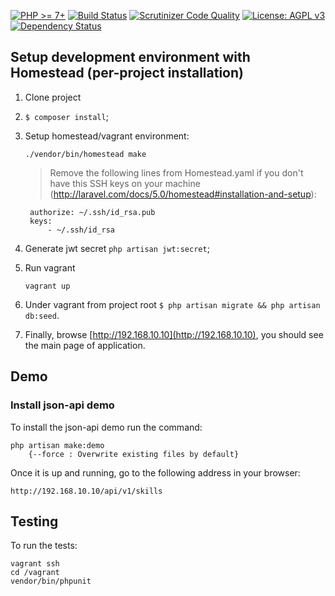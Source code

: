 
[![PHP >= 7+](https://img.shields.io/badge/php-%3E%3D%207-8892BF.svg?style=flat-square)](https://php.net/)
[![Build Status](https://api.travis-ci.org/nixsolutions/laravel-api-boilerplate.png?branch=master)](https://api.travis-ci.org/nixsolutions/laravel-api-boilerplate.png)
[![Scrutinizer Code Quality](https://scrutinizer-ci.com/g/nixsolutions/laravel-api-boilerplate/badges/quality-score.png)](https://scrutinizer-ci.com/g/nixsolutions/laravel-api-boilerplate/?branch=master)
[![License: AGPL v3](https://img.shields.io/badge/License-AGPL%20v3-blue.svg?style=flat-square)](http://www.gnu.org/licenses/agpl-3.0)
[![Dependency Status](https://www.versioneye.com/user/projects/58c6d1f87a7954003a3cacfc/badge.svg?style=flat-square)](https://www.versioneye.com/user/projects/58c6d1f87a7954003a3cacfc)

## Setup development environment with Homestead (per-project installation)

1. Clone project
2. `$ composer install`;
3. Setup homestead/vagrant environment:
	
    ```
    ./vendor/bin/homestead make
	```

	> Remove the following lines from Homestead.yaml if you don't have this SSH keys on your machine (http://laravel.com/docs/5.0/homestead#installation-and-setup):
	> 
        authorize: ~/.ssh/id_rsa.pub
        keys:
            - ~/.ssh/id_rsa
	  
4. Generate jwt secret `php artisan jwt:secret`;
5. Run vagrant
	
    ```
    vagrant up
    ```
    
6. Under vagrant from project root `$ php artisan migrate && php artisan db:seed`.
7. Finally, browse [http://192.168.10.10](http://192.168.10.10), you should see the main page of application.

Demo
-------------------------
### Install json-api demo
To install the json-api demo run the command:

    php artisan make:demo 
        {--force : Overwrite existing files by default}
        
Once it is up and running, go to the following address in your browser:

    http://192.168.10.10/api/v1/skills
    
## Testing

To run the tests:

    vagrant ssh
    cd /vagrant
    vendor/bin/phpunit


